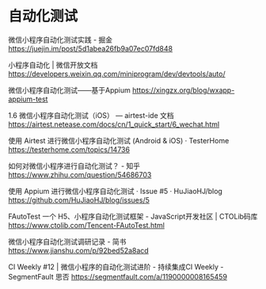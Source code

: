 # 自动化测试

微信小程序自动化测试实践 - 掘金
https://juejin.im/post/5d1abea26fb9a07ec07fd848

小程序自动化 | 微信开放文档
https://developers.weixin.qq.com/miniprogram/dev/devtools/auto/

微信小程序自动化测试——基于Appium
https://xingzx.org/blog/wxapp-appium-test

1.6 微信小程序自动化测试（iOS） — airtest-ide 文档
https://airtest.netease.com/docs/cn/1_quick_start/6_wechat.html

使用 Airtest 进行微信小程序自动化测试 (Android & iOS) · TesterHome
https://testerhome.com/topics/14736

如何对微信小程序进行自动化测试？ - 知乎
https://www.zhihu.com/question/54686703

使用 Appium 进行微信小程序自动化测试 · Issue #5 · HuJiaoHJ/blog
https://github.com/HuJiaoHJ/blog/issues/5

FAutoTest 一个 H5、小程序自动化测试框架 - JavaScript开发社区 | CTOLib码库
https://www.ctolib.com/Tencent-FAutoTest.html

微信小程序自动化测试调研记录 - 简书
https://www.jianshu.com/p/92bed52a8acd

CI Weekly #12 | 微信小程序的自动化测试进阶 - 持续集成CI Weekly - SegmentFault 思否
https://segmentfault.com/a/1190000008165459
